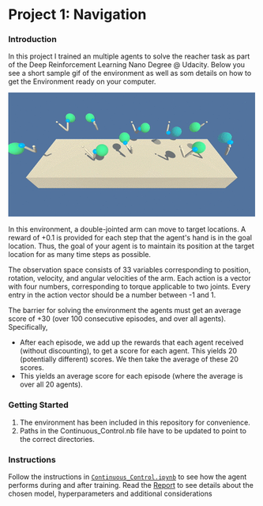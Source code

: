 [//]: # (Image References)

[image1]: https://github.com/MLerik/Deep-Reinforcement-Learning/blob/master/Continuous_Control/Images/reacher.gif "Environment"

# Project 1: Navigation

### Introduction

In this project I trained an multiple agents to solve the reacher task as part of the Deep Reinforcement Learning Nano Degree @ Udacity.
Below you see a short sample gif of the environment as well as som details on how to get the Environment ready on your computer.

![Trained Agent][image1]

In this environment, a double-jointed arm can move to target locations. A reward of +0.1 is provided for each step that the agent's hand is in the goal location. Thus, the goal of your agent is to maintain its position at the target location for as many time steps as possible.

The observation space consists of 33 variables corresponding to position, rotation, velocity, and angular velocities of the arm. Each action is a vector with four numbers, corresponding to torque applicable to two joints. Every entry in the action vector should be a number between -1 and 1.

The barrier for solving the environment the agents must get an average score of +30 (over 100 consecutive episodes, and over all agents). Specifically,
- After each episode, we add up the rewards that each agent received (without discounting), to get a score for each agent. This yields 20 (potentially different) scores. We then take the average of these 20 scores.
- This yields an average score for each episode (where the average is over all 20 agents).

### Getting Started

1. The environment has been included in this repository for convenience.
2. Paths in the Continuous_Control.nb file have to be updated to point to the correct directories.

### Instructions

Follow the instructions in [`Continuous_Control.ipynb`](https://github.com/MLerik/Deep-Reinforcement-Learning/blob/master/Continuous_Control/Continuous_Control.ipynb) to see how the agent performs during and after training.
Read the [Report](https://github.com/MLerik/Deep-Reinforcement-Learning/blob/master/Continuous_Control/report.md) to see details about the chosen model, hyperparameters and additional considerations
